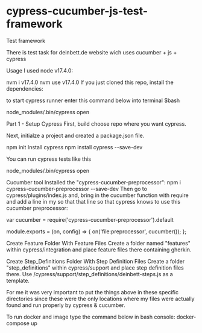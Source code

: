 # cypress-cucumber-js-test-framework
Test framework

There is test task for deinbett.de website wich uses cucumber + js + cypress

Usage
I used node v17.4.0:

nvm i v17.4.0
nvm use v17.4.0
If you just cloned this repo, install the dependencies:

to start cypress runner enter this command below into terminal $bash

node_modules/.bin/cypress open

Part 1 - Setup Cypress
First, build choose repo where you want cypress.

Next, initialze a project and created a package.json file.

npm init
Install cypress
npm install cypress --save-dev

You can run cypress tests like this

node_modules/.bin/cypress open

Cucumber tool
Installed the "cypress-cucumber-preprocessor":
npm i cypress-cucumber-preprocessor --save-dev
Then go to cypress/plugins/index.js and, bring in the cucumber function with require and add a line in my so that that line so that cypress knows to use this cucumber preprocessor:

var cucumber = require('cypress-cucumber-preprocessor').default

module.exports = (on, config) => {
  on('file:preprocessor', cucumber());
};

Create Feature Folder With Feature Files
Create a folder named "features" within cypress/integration and place feature files there containing gherkin.

Create Step_Definitions Folder With Step Definition Files
Create a folder "step_definitions" within cypress/support and place step definition files there. Use /cypress/support/step_definitions/deinbett-steps.js as a template.

For me it was very important to put the things above in these specific directories since these were the only locations where my files were actually found and run properly by cypress & cucumber.

To run docker and image type the command below in bash console:
docker-compose up
